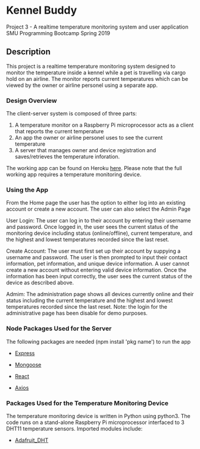 # Kennel Buddy
Project 3 - A realtime temperature monitoring system and user application
SMU Programming Bootcamp Spring 2019

## Description
This project is a realtime temperature monitoring system designed to monitor the temperature inside a kennel while a pet is travelling via cargo hold on an airline.  The monitor reports current temperatures which can be viewed by the owner or airline personel using a separate app.

### Design Overview

The client-server system is composed of three parts:
1. A temperature monitor on a Raspberry Pi microprocessor acts as a client that reports the current temperature
2. An app the owner or airline personel uses to see the current temperature 
3. A server that manages owner and device registration and saves/retrieves the temperature inforation.

The working app can be found on Heroku [here](https://immense-forest-39131.herokuapp.com).  Please note that the full working app requires a temperature monitoring device.  

### Using the App
From the Home page the user has the option to either log into an existing account or create a new account.  The user can also select the Admin Page

User Login:  The user can log in to their account by entering their username and password.  Once logged in, the user sees the current status of the monitoring device including status (online/offline), current temperature, and the highest and lowest temperatures recorded since the last reset.

Create Account:  The user must first set up their account by suppying a username and password.  The user is then prompted to input their contact information, pet information, and unique device information.  A user cannot create a new account without entering valid device information.  Once the information has been input correctly, the user sees the current status of the device as described above.

Admim:  The administration page shows all devices currently online and their status including the current temperature and the highest and lowest temperatures recorded since the last reset. Note: the login for the administrative page has been disable for demo purposes.

### Node Packages Used for the Server
The following packages are needed (npm install 'pkg name') to run the app

   * [Express](https://www.npmjs.com/package/express)

   * [Mongoose](https://www.npmjs.com/package/mongoose)

   * [React](https://www.npmjs.com/package/react)
   
   * [Axios](https://www.npmjs.com/package/axios)

### Packages Used for the Temperature Monitoring Device
The temperature monitoring device is written in Python using python3.  The code runs on a stand-alone Raspberry Pi microprocessor interfaced to 3 DHT11 temperature sensors.  Imported modules include:

 * [Adafruit_DHT](https://github.com/adafruit/Adafruit_Python_DHT)


